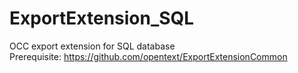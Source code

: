 # ExportExtension_SQL
OCC export extension for SQL database<br>
Prerequisite: https://github.com/opentext/ExportExtensionCommon
